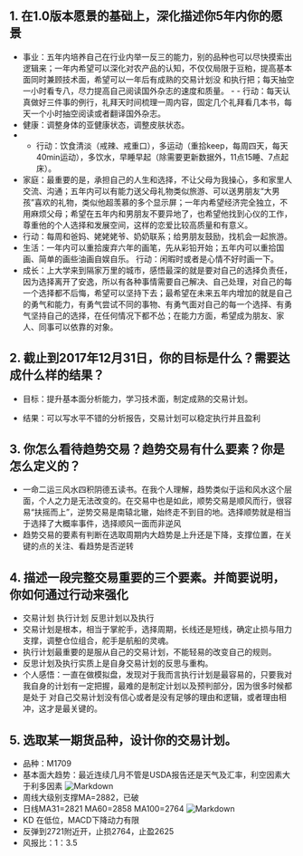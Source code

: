## 1. 在1.0版本愿景的基础上，深化描述你5年内你的愿景
- 事业：五年内培养自己在行业内举一反三的能力，别的品种也可以尽快摸索出逻辑来；一年内希望可以深化对农产品的认知，不仅仅局限于豆粕，提高基本面同时兼顾技术面，希望可以一年后有成熟的交易计划没 和执行把；每天抽空一小时看专八，尽力提高自己阅读国外杂志的速度和质量。 - - 行动：每天认真做好三件事的例行，礼拜天时间梳理一周内容，固定几个礼拜看几本书，每天一个小时抽空阅读或者翻译国外杂志。
- 健康：调整身体的亚健康状态，调整皮肤状态。
- - 行动：饮食清淡（戒辣、戒重口），多运动（重拾keep，每周四天，每天40min运动），多饮水，早睡早起（除需要更新数据外，11点15睡、7点起床）。
- 家庭：最重要的是，承担自己的人生和选择，不让父母为我操心，多和家里人交流、沟通；五年内可以有能力送父母礼物类似旅游、可以送男朋友“大男孩”喜欢的礼物，类似他超羡慕的多个显示屏；一年内希望经济完全独立，不用麻烦父母；希望在五年内和男朋友不要异地了，也希望他找到心仪的工作，尊重他的个人选择和发展空间，这样的恋爱比较高质量和有意义。
- 行动：每周和爸妈、姥姥姥爷、奶奶联系；给男朋友鼓励，找机会一起旅游。
- 生活：一年内可以重拾废弃六年的画笔，先从彩铅开始；五年内可以重拾国画、简单的画些油画自娱自乐。 行动：闲暇时或者是心情不好时画一下。
- 成长：上大学来到隔家万里的城市，感悟最深的就是要对自己的选择负责任，因为选择离开了安逸，所以有各种事情需要自己解决、自己处理，对自己的每一个选择都不后悔，希望可以坚持下去；最希望在未来五年内增加的就是自己的勇气和能力，有勇气尝试不同的事物、有勇气面对自己的每一个选择、有勇气坚持自己的选择，在任何情况下都不怂；在能力方面，希望成为朋友、家人、同事可以依靠的对象。


## 2. 截止到2017年12月31日，你的目标是什么？需要达成什么样的结果？
- 目标：提升基本面分析能力，学习技术面，制定成熟的交易计划。

- 结果：可以写水平不错的分析报告，交易计划可以稳定执行并且盈利

## 3. 你怎么看待趋势交易？趋势交易有什么要素？你是怎么定义的？
- 一命二运三风水四积阴德五读书。在我个人理解，趋势类似于运和风水这个层面，个人之力是无法改变的。在交易中也是如此，顺势交易是顺风而行，很容易“扶摇而上”，逆势交易是南辕北辙，始终走不到目的地。选择顺势就是相当于选择了大概率事件，选择顺风一面而非逆风
- 趋势交易的要素有判断在选取周期内大趋势是上升还是下降，支撑位置，在关键的点的关注、看趋势是否逆转

## 4. 描述一段完整交易重要的三个要素。并简要说明，你如何通过行动来强化
- 交易计划 执行计划 反思计划以及执行
- 交易计划是根本，相当于掌舵手，选择周期，长线还是短线，确定止损与阻力支撑，调整仓位组合，舵手是航船的灵魂。
- 执行计划最重要的是服从自己的交易计划，不能轻易的改变自己的规则。
- 反思计划及执行实质上是自身交易计划的反思与重构。
- 个人感悟：一直在做模拟盘，发现对于我而言执行计划是最容易的，只要我对我自身的计划有一定把握，最难的是制定计划以及预判部分，因为很多时候都是处于 对自己交易计划没有信心或者是没有足够的理由和逻辑，或者理由相冲，这才是最关键的。


## 5. 选取某一期货品种，设计你的交易计划。
-  品种：M1709
- 基本面大趋势：最近连续几月不管是USDA报告还是天气及汇率，利空因素大于利多因素
![Markdown](http://i4.buimg.com/1949/92db58671ee9a947.jpg)
- 周线大级别支撑MA=2882，已破
- 日线MA31=2821 MA60=2858 MA100=2764
![Markdown](http://i1.piimg.com/1949/59270f6468443222.jpg)
- KD 在低位，MACD下降动力有限
- 反弹到2721附近开，止损2764，止盈2625
- 风报比：1：3.5
